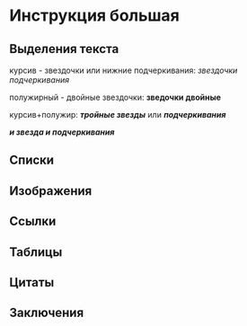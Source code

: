 # Инструкция большая
## Выделения текста


курсив - звездочки или нижние подчеркивания:
*звездочки*
_подчеркивания_

полужирный - двойные звездочки:
**зведочки двойные**

курсив+полужир:
***тройные звезды*** или
___подчеркивания___

__*и звезда и подчеркивания*__
## Списки
## Изображения
## Ссылки
## Таблицы
## Цитаты
## Заключения